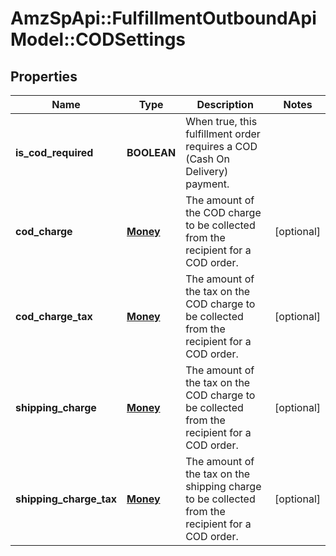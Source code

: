 # AmzSpApi::FulfillmentOutboundApiModel::CODSettings

## Properties
Name | Type | Description | Notes
------------ | ------------- | ------------- | -------------
**is_cod_required** | **BOOLEAN** | When true, this fulfillment order requires a COD (Cash On Delivery) payment. | 
**cod_charge** | [**Money**](Money.md) | The amount of the COD charge to be collected from the recipient for a COD order. | [optional] 
**cod_charge_tax** | [**Money**](Money.md) | The amount of the tax on the COD charge to be collected from the recipient for a COD order. | [optional] 
**shipping_charge** | [**Money**](Money.md) | The amount of the tax on the COD charge to be collected from the recipient for a COD order. | [optional] 
**shipping_charge_tax** | [**Money**](Money.md) | The amount of the tax on the shipping charge to be collected from the recipient for a COD order. | [optional] 


